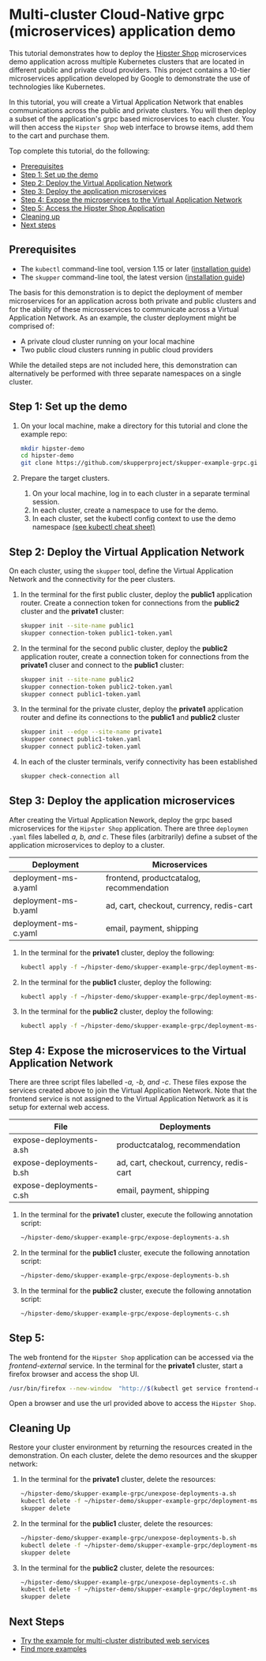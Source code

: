 # Multi-cluster Cloud-Native grpc (microservices) application demo

This tutorial demonstrates how to deploy the [Hipster Shop](https://github.com/GoogleCloudPlatform/microservices-demo/) microservices demo application across multiple Kubernetes clusters that are located in different public and private cloud providers. This project contains a 10-tier microservices application developed by Google to demonstrate the use of technologies like Kubernetes.

In this tutorial, you will create a Virtual Application Network that enables communications across the public and private clusters. You will then deploy a subset of the application's grpc based microservices to each cluster. You will then access the `Hipster Shop` web interface to browse items, add them to the cart and purchase them.

Top complete this tutorial, do the following:

* [Prerequisites](#prerequisites)
* [Step 1: Set up the demo](#step-1-set-up-the-demo)
* [Step 2: Deploy the Virtual Application Network](#step-2-deploy-the-virtual-application-network)
* [Step 3: Deploy the application microservices](#step-3-deploy-the-application-microservices)
* [Step 4: Expose the microservices to the Virtual Application Network](#step-4-expose-the-microservices-to-the-virtual-application-network)
* [Step 5: Access the Hipster Shop Application](#step-5-access-the-hipster-shop-application)
* [Cleaning up](#cleaning-up)
* [Next steps](#next-steps)

## Prerequisites

* The `kubectl` command-line tool, version 1.15 or later ([installation guide](https://kubernetes.io/docs/tasks/tools/install-kubectl/))
* The `skupper` command-line tool, the latest version ([installation guide](https://skupper.io/start/index.html#step-1-install-the-skupper-command-line-tool-in-your-environment))

The basis for this demonstration is to depict the deployment of member microservices for an application across both private and public clusters and for the ability of these microsservices to communicate across a Virtual Application Network. As an example, the cluster deployment might be comprised of:

* A private cloud cluster running on your local machine
* Two public cloud clusters running in public cloud providers

While the detailed steps are not included here, this demonstration can alternatively be performed with three separate namespaces on a single cluster.

## Step 1: Set up the demo

1. On your local machine, make a directory for this tutorial and clone the example repo:

   ```bash
   mkdir hipster-demo
   cd hipster-demo
   git clone https://github.com/skupperproject/skupper-example-grpc.git
   ```

3. Prepare the target clusters.

   1. On your local machine, log in to each cluster in a separate terminal session.
   2. In each cluster, create a namespace to use for the demo.
   3. In each cluster, set the kubectl config context to use the demo namespace [(see kubectl cheat sheet)](https://kubernetes.io/docs/reference/kubectl/cheatsheet/)

## Step 2: Deploy the Virtual Application Network

On each cluster, using the `skupper` tool, define the Virtual Application Network and the connectivity for the peer clusters.

1. In the terminal for the first public cluster, deploy the **public1** application router. Create a connection token for connections from the **public2** cluster and the **private1** cluster:

   ```bash
   skupper init --site-name public1
   skupper connection-token public1-token.yaml
   ```
2. In the terminal for the second public cluster, deploy the **public2** application router, create a connection token for connections from the **private1** cluser and connect to the **public1** cluster:

   ```bash
   skupper init --site-name public2
   skupper connection-token public2-token.yaml
   skupper connect public1-token.yaml
   ```

3. In the terminal for the private cluster, deploy the **private1** application router and define its connections to the **public1** and **public2** cluster

   ```bash
   skupper init --edge --site-name private1
   skupper connect public1-token.yaml
   skupper connect public2-token.yaml
   ```

4. In each of the cluster terminals, verify connectivity has been established

   ```bash
   skupper check-connection all
   ```

## Step 3: Deploy the application microservices

After creating the Virtual Application Nework, deploy the grpc based microservices for the `Hipster Shop` application. There are three `deploymen .yaml` files
labelled *a, b, and c*. These files (arbitrarily) define a subset of the application microservices to deploy to a cluster.

| Deployment           | Microservices
| -------------------- | ---------------------------------------- |
| deployment-ms-a.yaml | frontend, productcatalog, recommendation |
| deployment-ms-b.yaml | ad, cart, checkout, currency, redis-cart |
| deployment-ms-c.yaml | email, payment, shipping                 |


1. In the terminal for the **private1** cluster, deploy the following:

   ```bash
   kubectl apply -f ~/hipster-demo/skupper-example-grpc/deployment-ms-a.yaml
   ```

2. In the terminal for the **public1** cluster, deploy the following:

   ```bash
   kubectl apply -f ~/hipster-demo/skupper-example-grpc/deployment-ms-b.yaml
   ```

3. In the terminal for the **public2** cluster, deploy the following:

   ```bash
   kubectl apply -f ~/hipster-demo/skupper-example-grpc/deployment-ms-c.yaml
   ```

## Step 4: Expose the microservices to the Virtual Application Network

There are three script files labelled *-a, -b, and -c*. These files expose the services created above to join the Virtual Application Network. Note that the frontend service is not assigned to the Virtual Application Network as it is setup for external web access.


| File                    | Deployments
| ----------------------- | ---------------------------------------- |
| expose-deployments-a.sh | productcatalog, recommendation           |
| expose-deployments-b.sh | ad, cart, checkout, currency, redis-cart |
| expose-deployments-c.sh | email, payment, shipping                 |


1. In the terminal for the **private1** cluster, execute the following annotation script:

   ```bash
   ~/hipster-demo/skupper-example-grpc/expose-deployments-a.sh
   ```

2. In the terminal for the **public1** cluster, execute the following annotation script:

   ```bash
   ~/hipster-demo/skupper-example-grpc/expose-deployments-b.sh
   ```

3. In the terminal for the **public2** cluster, execute the following annotation script:

   ```bash
   ~/hipster-demo/skupper-example-grpc/expose-deployments-c.sh
   ```

## Step 5:

The web frontend for the `Hipster Shop` application can be accessed via the *frontend-external* service. In the
terminal for the **private1** cluster, start a firefox browser and access the shop UI.

   ```bash
   /usr/bin/firefox --new-window  "http://$(kubectl get service frontend-external -o=jsonpath='{.spec.clusterIP}'):80/"
   ```

Open a browser and use the url provided above to access the `Hipster Shop`.

## Cleaning Up

Restore your cluster environment by returning the resources created in the demonstration. On each cluster, delete the demo resources and the skupper network:

1. In the terminal for the **private1** cluster, delete the resources:

   ```bash
   ~/hipster-demo/skupper-example-grpc/unexpose-deployments-a.sh
   kubectl delete -f ~/hipster-demo/skupper-example-grpc/deployment-ms-a.yaml
   skupper delete
   ```

2. In the terminal for the **public1** cluster, delete the resources:

   ```bash
   ~/hipster-demo/skupper-example-grpc/unexpose-deployments-b.sh
   kubectl delete -f ~/hipster-demo/skupper-example-grpc/deployment-ms-b.yaml
   skupper delete
   ```

3. In the terminal for the **public2** cluster, delete the resources:

   ```bash
   ~/hipster-demo/skupper-example-grpc/unexpose-deployments-c.sh
   kubectl delete -f ~/hipster-demo/skupper-example-grpc/deployment-ms-c.yaml
   skupper delete
   ```

## Next Steps

 - [Try the example for multi-cluster distributed web services](https://github.com/skupperproject/skupper-example-bookinfo)
 - [Find more examples](https://skupper.io/examples/)
